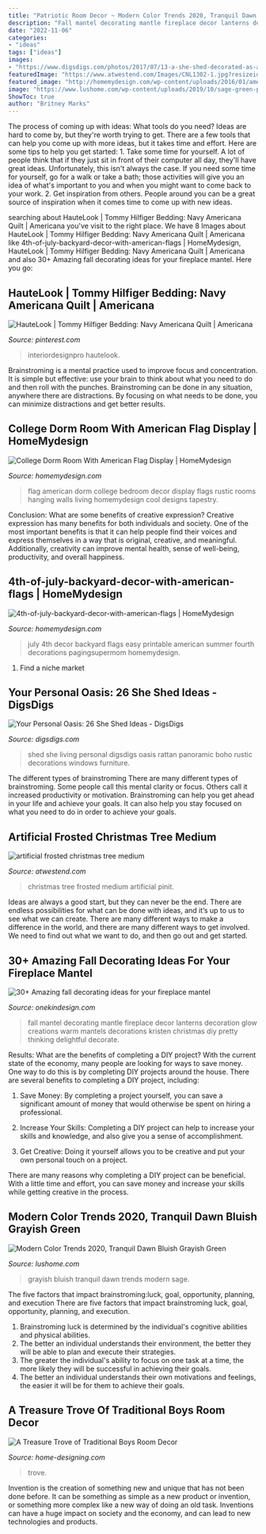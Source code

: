 ```yaml
---
title: "Patriotic Room Decor ~ Modern Color Trends 2020, Tranquil Dawn Bluish Grayish Green"
description: "Fall mantel decorating mantle fireplace decor lanterns decoration glow creations warm mantels decorations kristen christmas diy pretty thinking delightful decorate"
date: "2022-11-06"
categories:
- "ideas"
tags: ["ideas"]
images:
- "https://www.digsdigs.com/photos/2017/07/13-a-she-shed-decorated-as-a-cozy-living-room-with-soft-textiles-and-faux-fur.jpg"
featuredImage: "https://www.atwestend.com/Images/CNL1302-1.jpg?resizeid=3&amp;resizeh=0&amp;resizew=800"
featured_image: "http://homemydesign.com/wp-content/uploads/2016/01/american-flag-dorm-room-ideas.jpg"
image: "https://www.lushome.com/wp-content/uploads/2019/10/sage-green-pastel-in-interiors-3.jpg"
ShowToc: true
author: "Britney Marks"
---
```



The process of coming up with ideas: What tools do you need?
Ideas are hard to come by, but they're worth trying to get. There are a few tools that can help you come up with more ideas, but it takes time and effort. Here are some tips to help you get started: 1. Take some time for yourself. A lot of people think that if they just sit in front of their computer all day, they'll have great ideas. Unfortunately, this isn't always the case. If you need some time for yourself, go for a walk or take a bath; those activities will give you an idea of what's important to you and when you might want to come back to your work. 2. Get inspiration from others. People around you can be a great source of inspiration when it comes time to come up with new ideas.

	

		
searching about HauteLook | Tommy Hilfiger Bedding: Navy Americana Quilt | Americana you've visit to the right place. We have 8 Images about HauteLook | Tommy Hilfiger Bedding: Navy Americana Quilt | Americana like 4th-of-july-backyard-decor-with-american-flags | HomeMydesign, HauteLook | Tommy Hilfiger Bedding: Navy Americana Quilt | Americana and also 30+ Amazing fall decorating ideas for your fireplace mantel. Here you go:
		
    
## HauteLook | Tommy Hilfiger Bedding: Navy Americana Quilt | Americana

<img loading=lazy src="https://i.pinimg.com/originals/bb/17/a2/bb17a2458337aaab01c3a01fc48a1759.jpg" onerror="this.onerror=null;this.src='https://tse4.mm.bing.net/th?id=OIP.7DoAha9VtkGkO3TY2sgyigHaLH&amp;pid=15.1';" alt="HauteLook | Tommy Hilfiger Bedding: Navy Americana Quilt | Americana">

_Source: pinterest.com_

>interiordesignpro hautelook. 

	

Brainstroming is a mental practice used to improve focus and concentration. It is simple but effective: use your brain to think about what you need to do and then roll with the punches. Brainstroming can be done in any situation, anywhere there are distractions. By focusing on what needs to be done, you can minimize distractions and get better results.

    
## College Dorm Room With American Flag Display | HomeMydesign

<img loading=lazy src="http://homemydesign.com/wp-content/uploads/2016/01/american-flag-dorm-room-ideas.jpg" onerror="this.onerror=null;this.src='https://tse4.mm.bing.net/th?id=OIP.xbLgQBLSaKjdlH9cdTCxAAHaKs&amp;pid=15.1';" alt="College Dorm Room With American Flag Display | HomeMydesign">

_Source: homemydesign.com_

>flag american dorm college bedroom decor display flags rustic rooms hanging walls living homemydesign cool designs tapestry. 

	

Conclusion: What are some benefits of creative expression?
Creative expression has many benefits for both individuals and society. One of the most important benefits is that it can help people find their voices and express themselves in a way that is original, creative, and meaningful. Additionally, creativity can improve mental health, sense of well-being, productivity, and overall happiness.

    
## 4th-of-july-backyard-decor-with-american-flags | HomeMydesign

<img loading=lazy src="https://homemydesign.com/wp-content/uploads/2020/06/4th-of-july-backyard-decor-with-american-flags.jpg" onerror="this.onerror=null;this.src='https://tse1.mm.bing.net/th?id=OIP.5dqxV4tLO0AFiWvJ-Pn4hAHaLH&amp;pid=15.1';" alt="4th-of-july-backyard-decor-with-american-flags | HomeMydesign">

_Source: homemydesign.com_

>july 4th decor backyard flags easy printable american summer fourth decorations pagingsupermom homemydesign. 

	

1. Find a niche market 

    
## Your Personal Oasis: 26 She Shed Ideas - DigsDigs

<img loading=lazy src="https://www.digsdigs.com/photos/2017/07/13-a-she-shed-decorated-as-a-cozy-living-room-with-soft-textiles-and-faux-fur.jpg" onerror="this.onerror=null;this.src='https://tse4.mm.bing.net/th?id=OIP.l3I-qdBNnDatD4e6eGMlfwHaLI&amp;pid=15.1';" alt="Your Personal Oasis: 26 She Shed Ideas - DigsDigs">

_Source: digsdigs.com_

>shed she living personal digsdigs oasis rattan panoramic boho rustic decorations windows furniture. 

	

The different types of brainstroming
There are many different types of brainstroming. Some people call this mental clarity or focus. Others call it increased productivity or motivation. Brainstroming can help you get ahead in your life and achieve your goals. It can also help you stay focused on what you need to do in order to achieve your goals.

    
## Artificial Frosted Christmas Tree Medium

<img loading=lazy src="https://www.atwestend.com/Images/CNL1302-1.jpg?resizeid=3&amp;resizeh=0&amp;resizew=800" onerror="this.onerror=null;this.src='https://tse1.mm.bing.net/th?id=OIP.UdgB0PgVtTFdtgMz5OVreAHaLH&amp;pid=15.1';" alt="artificial frosted christmas tree medium">

_Source: atwestend.com_

>christmas tree frosted medium artificial pinit. 

	

Ideas are always a good start, but they can never be the end. There are endless possibilities for what can be done with ideas, and it’s up to us to see what we can create. There are many different ways to make a difference in the world, and there are many different ways to get involved. We need to find out what we want to do, and then go out and get started.

    
## 30+ Amazing Fall Decorating Ideas For Your Fireplace Mantel

<img loading=lazy src="http://cdn.onekindesign.com/wp-content/uploads/2016/09/Fall-Decorating-Ideas-Fireplace-Mantel-28-1-Kindesign.jpg" onerror="this.onerror=null;this.src='https://tse3.mm.bing.net/th?id=OIP.c8eRVphdvYk6nDN-wmLX1AHaE8&amp;pid=15.1';" alt="30+ Amazing fall decorating ideas for your fireplace mantel">

_Source: onekindesign.com_

>fall mantel decorating mantle fireplace decor lanterns decoration glow creations warm mantels decorations kristen christmas diy pretty thinking delightful decorate. 

	

Results: What are the benefits of completing a DIY project?
With the current state of the economy, many people are looking for ways to save money. One way to do this is by completing DIY projects around the house. There are several benefits to completing a DIY project, including:
1. Save Money: By completing a project yourself, you can save a significant amount of money that would otherwise be spent on hiring a professional.

2. Increase Your Skills: Completing a DIY project can help to increase your skills and knowledge, and also give you a sense of accomplishment.

3. Get Creative: Doing it yourself allows you to be creative and put your own personal touch on a project.

There are many reasons why completing a DIY project can be beneficial. With a little time and effort, you can save money and increase your skills while getting creative in the process.

    
## Modern Color Trends 2020, Tranquil Dawn Bluish Grayish Green

<img loading=lazy src="https://www.lushome.com/wp-content/uploads/2019/10/sage-green-pastel-in-interiors-3.jpg" onerror="this.onerror=null;this.src='https://tse1.mm.bing.net/th?id=OIP.fivGhpiM9fQl0ZVp2BYpfgAAAA&amp;pid=15.1';" alt="Modern Color Trends 2020, Tranquil Dawn Bluish Grayish Green">

_Source: lushome.com_

>grayish bluish tranquil dawn trends modern sage. 

	

The five factors that impact brainstroming:luck, goal, opportunity, planning, and execution
There are five factors that impact brainstroming luck, goal, opportunity, planning, and execution. 
1. Brainstroming luck is determined by the individual's cognitive abilities and physical abilities. 
2. The better an individual understands their environment, the better they will be able to plan and execute their strategies. 
3. The greater the individual's ability to focus on one task at a time, the more likely they will be successful in achieving their goals. 
4. The better an individual understands their own motivations and feelings, the easier it will be for them to achieve their goals. 

    
## A Treasure Trove Of Traditional Boys Room Decor

<img loading=lazy src="http://cdn.home-designing.com/wp-content/uploads/2012/06/Tradional-study-decor.jpeg" onerror="this.onerror=null;this.src='https://tse4.mm.bing.net/th?id=OIP.zcX0kWviG2E_VDp1O5EoHQHaEm&amp;pid=15.1';" alt="A Treasure Trove of Traditional Boys Room Decor">

_Source: home-designing.com_

>trove. 

	

Invention is the creation of something new and unique that has not been done before. It can be something as simple as a new product or invention, or something more complex like a new way of doing an old task. Inventions can have a huge impact on society and the economy, and can lead to new technologies and products.

